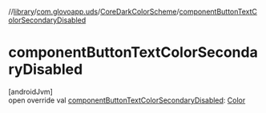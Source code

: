 //[library](../../../index.md)/[com.glovoapp.uds](../index.md)/[CoreDarkColorScheme](index.md)/[componentButtonTextColorSecondaryDisabled](component-button-text-color-secondary-disabled.md)

# componentButtonTextColorSecondaryDisabled

[androidJvm]\
open override val [componentButtonTextColorSecondaryDisabled](component-button-text-color-secondary-disabled.md): [Color](https://developer.android.com/reference/kotlin/androidx/compose/ui/graphics/Color.html)
